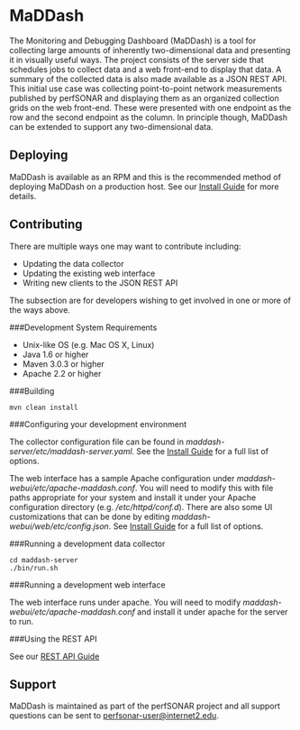 MaDDash
========

The Monitoring and Debugging Dashboard (MaDDash) is a tool for collecting large amounts of inherently two-dimensional data and presenting it in visually useful ways. The project consists of the server side that schedules jobs to collect data and a web front-end to display that data. A summary of the collected data is also made available as a JSON REST API. This initial use case was collecting point-to-point network measurements published by perfSONAR and displaying them as an organized collection grids on the web front-end. These were presented with one endpoint as the row and the second endpoint as the column. In principle though, MaDDash can be extended to support any two-dimensional data. 

Deploying
---------
MaDDash is available as an RPM and this is the recommended method of deploying MaDDash on a production host. See our [Install Guide](http://software.es.net/maddash) for more details.

Contributing
------------
There are multiple ways one may want to contribute including:
 * Updating the data collector
 * Updating the existing web interface
 * Writing new clients to the JSON REST API

The subsection are for developers wishing to get involved in one or more of the ways above. 

###Development System Requirements

 * Unix-like OS (e.g. Mac OS X, Linux)
 * Java 1.6 or higher
 * Maven 3.0.3 or higher 
 * Apache 2.2 or higher

###Building

```
mvn clean install
```

###Configuring your development environment

The collector configuration file can be found in *maddash-server/etc/maddash-server.yaml*. See the [Install Guide](http://software.es.net/maddash) for a full list of options. 

The web interface has a sample Apache configuration under *maddash-webui/etc/apache-maddash.conf*. You will need to modify this with file paths appropriate for your system and install it under your Apache configuration directory (e.g. */etc/httpd/conf.d*). There are also some UI customizations that can be done by editing *maddash-webui/web/etc/config.json*. See [Install Guide](http://software.es.net/maddash) for a full list of options.

###Running a development data collector

```
cd maddash-server
./bin/run.sh
```

###Running a development web interface

The web interface runs under apache. You will need to modify *maddash-webui/etc/apache-maddash.conf* and install it under apache for the server to run. 

###Using the REST API

See our [REST API Guide](http://software.es.net/maddash/#api)

Support
-------
MaDDash is maintained as part of the perfSONAR project and all support questions can be sent to perfsonar-user@internet2.edu.
